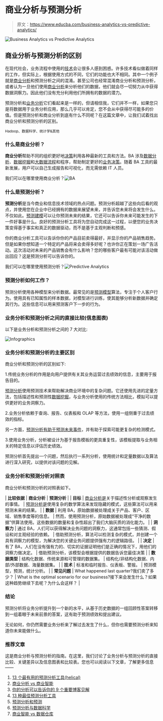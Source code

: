 # 商业分析与预测分析

> 原文：<https://www.educba.com/business-analytics-vs-predictive-analytics/>

![Business Analytics vs Predictive Analytics](img/7c6c6eb75032062298b58828fbbfe0f5.png)



## 商业分析与预测分析的区别

在现代社会，业务流程中使用的[技术](https://www.educba.com/information-technology-benefits/)会让很多人感到困惑。许多技术看似做着同样的工作，但实际上，根据使用方式的不同，它们的功能也大不相同。其中一个例子就是[商业分析](https://www.educba.com/business-intelligence-vs-business-analytics/)和预测分析之间的混淆。甚至公司也经常混淆商业分析和预测分析，或者认为一旦他们使用[商业分析](https://www.educba.com/career-in-business-analytics/)来分析他们的数据，他们就会尽一切努力从中获得数据洞察力。因此他们没有充分利用他们所拥有的数据的潜力。

预测分析和[业务分析](https://www.educba.com/what-is-business-analytics/)它们看起来是一样的，但请相信我，它们并不一样，如果您只是将数据用于业务分析应用，那么几乎可以肯定，您不会从中获得尽可能多的价值。但是预测分析和商业分析到底有什么不同呢？在这篇文章中，让我们试着找出商业分析和预测分析的区别。

<small>Hadoop、数据科学、统计学&其他</small>

### 什么是商业分析？

**商业分析**帮助不同的组织更好地[决策](https://www.educba.com/right-decision/)利用各种最新的工具和方法。BA 涉及[数据分析](https://www.educba.com/challenges-of-big-data-analytics/)、[数据挖掘](https://www.educba.com/data-mining-techniques/)和[大数据流程](https://www.educba.com/big-data-analytics/)和程序，帮助制定更好的[业务决策](https://www.educba.com/right-decision/)。随着 BA 工具的最新发展，用户可以自己生成报告和可视化，而无需依赖 IT 人员。

我们可以在哪里使用商业分析？![BA](img/f647ffa5b17559376dd3ebc8a05e2b57.png)



### 什么是预测分析？

**预测分析**是当今商业和信息技术领域的热点问题。预测分析超越了这些向后看的观点，并使用您在企业中已经拥有的数据来展望未来，并告诉您未来将会发生什么。不仅如此。[预测建模](https://www.educba.com/data-science/courses/predictive-modeling-course/)可以让你预测未来的结果，它还可以告诉你未来可能发生的下一件好事是什么。良好的预测分析工具将为您自动完成这一过程，以便您的业务决策变得基于事实和真正的数据驱动，而不是基于主观判断和预感。

你的商业分析工具可以告诉你你的产品目前卖得最好，并显示你的产品销售趋势。但是如果你想知道一个特定的产品将来会卖得多好呢？也许你正在策划一场广告活动。这次活动对未来的产品销售会有什么影响？您的哪些客户最有可能对该活动做出回应？这是预测分析可以告诉你的。

我们可以在哪里使用预测分析？![Predictive Analytics](img/9535b3ddcf9f7d14d4fc860628adf3d3.png)



### 预测分析如何工作？

预测分析使用各种模型来分析数据。最常见的是[预测模型](https://www.educba.com/predictive-modeling/)算法，专注于个人客户行为。使用具有已知属性的样本数据，对模型进行训练，使其能够分析新数据并确定其行为。这些信息可以用来预测客户下一步的行为。

### 业务分析和预测分析之间的直接比较(信息图表)

以下是业务分析和预测分析之间的 7 大对比:

![Infographics](img/44ac2dbe9db6c12f40a8c2b2213f7ca4.png)



### 业务分析和预测分析的主要区别

商业分析和预测分析的区别如下:

1.传统业务分析的作用是向用户提供有关其业务运营过去绩效的信息，主要用于报告目的。

[预测分析](https://www.educba.com/predictive-analytics-vs-data-science/)使用预测技术来帮助解决商业环境中的复杂问题。它还使用先进的定量方法，包括描述性和预测性[数据挖掘](https://www.educba.com/data-mining-techniques/)，与业务分析使用的传统方法相比，模拟可以提供更好的业务洞察力。

2.业务分析依赖于查询、报告、仪表板和 OLAP 等方法，使用一组侧重于过去绩效的指标。

另一方面，[预测分析有助于预测未来事件](https://www.educba.com/what-is-predictive-analytics/)，并有助于探索可能更复杂的检测模式。

3.使用业务分析，分析被设计为基于报告模板的更具重复性，该模板提取与业务相关的特定信息以评估历史绩效。

预测分析首先提出一个问题，然后执行一系列分析，使用统计和定量数据以及算法进行深入研究，以提供对该问题的见解。

### 业务分析和预测分析对照表

商业分析和预测分析的对照表如下。

| **比较依据** | **商业分析** | **预测分析** |
| **目标** | [商业分析是](https://www.educba.com/what-is-business-analytics/)关于描述性分析或观察发生的事情。 | [预测分析是](https://www.educba.com/what-is-predictive-analytics/)使用复杂的数学算法来发现隐藏的模式，这些算法可以用来预测未来的结果。 |
| **数据** | 利用 BA，原始数据被处理成关于产品、客户、区域、销售季度等的信息。 | 然而，使用预测分析，原始数据被处理成“干净的数据”供算法使用。这些数据的数量和复杂性超出了我们大脑灰质的消化能力。 |
| **洞察力** | 通过 BA，人们可以获得解决业务问题的洞察力，这通常包括一些猜测、假设和对主观经验的依赖。 | 借助预测分析，算法可以检测复杂的模式，并创建一个具有洞察力的模型，为解决您的关键业务问题提供强有力的逻辑路径。 |
| **决定** | 有了 BA，人们在没有强有力的、切实的证据证明他们是正确的情况下，用他们的洞察力做决定。 | 借助预测分析，该模型会根据提供的数据告诉您最佳决策 |
| **数据类型** | 结构化数据、传统来源和可管理的数据集。 | 结构化/非结构化数据、内部/外部数据、海量数据集。 |
| **技术** | 标准和临时报告、仪表板、警报。 | 预测模型，预测，统计分析。 |
| **常见问题** | What happened last quarter?我们卖了多少？ | What is the optimal scenario for our business?接下来会发生什么？如果这种趋势继续下去呢？为什么会这样？ |

### 结论

预测分析将业务分析提升到一个新的水平，从基于历史数据的一组回顾性答案转移到一组着眼于未来前景的答案，这有助于预测绩效和提出建议。

无论如何，你仍然需要业务分析来了解过去发生了什么，但你也需要预测分析来知道你未来能做什么。

### 推荐文章

这是商业分析与预测分析的指南。在这里，我们讨论了业务分析与预测分析的直接比较、关键差异以及信息图表和比较表。您也可以阅读以下文章，了解更多信息——

1.  [13 个最有用的预测分析工具(helical)](https://www.educba.com/predictive-analytics-tool/)
2.  [商业分析 vs 商业智能](https://www.educba.com/business-intelligence-vs-business-analytics/)
3.  [你的分析可以告诉你的 9 个重要博客见解](https://www.educba.com/blogging-insights-your-analytics-can-tell-you/)
4.  [13 种最佳预测分析工具](https://www.educba.com/predictive-analytics-tool/)
5.  [预测分析和预测](https://www.educba.com/predictive-analysis-vs-forecasting/)
6.  [预测分析与数据科学](https://www.educba.com/predictive-analytics-vs-data-science/)
7.  [商业智能 vs 数据仓库](https://www.educba.com/business-intelligence-vs-data-warehouse/)





